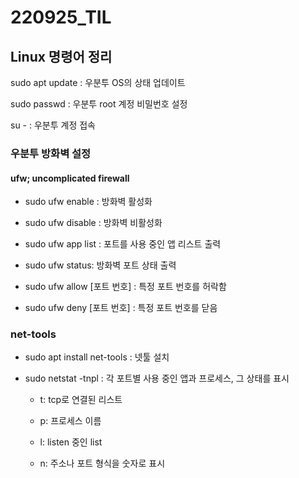 # 220925_TIL

## Linux 명령어 정리



sudo apt update : 우분투 OS의 상태 업데이트

sudo passwd : 우분투 root 계정 비밀번호 설정

su - : 우분투 계정 접속



### 우분투 방화벽 설정

#### ufw; uncomplicated firewall

- sudo ufw enable : 방화벽 활성화

- sudo ufw disable : 방화벽 비활성화
- sudo ufw app list : 포트를 사용 중인 앱 리스트 출력
- sudo ufw status: 방화벽 포트 상태 출력
- sudo ufw allow [포트 번호] : 특정 포트 번호를 허락함
- sudo ufw deny [포트 번호] : 특정 포트 번호를 닫음



### net-tools

- sudo apt install net-tools : 넷툴 설치

- sudo netstat -tnpl : 각 포트별 사용 중인 앱과 프로세스, 그 상태를 표시

  - t: tcp로 연결된 리스트

  - p: 프로세스 이름

  - l: listen 중인 list

  - n: 주소나 포트 형식을 숫자로 표시